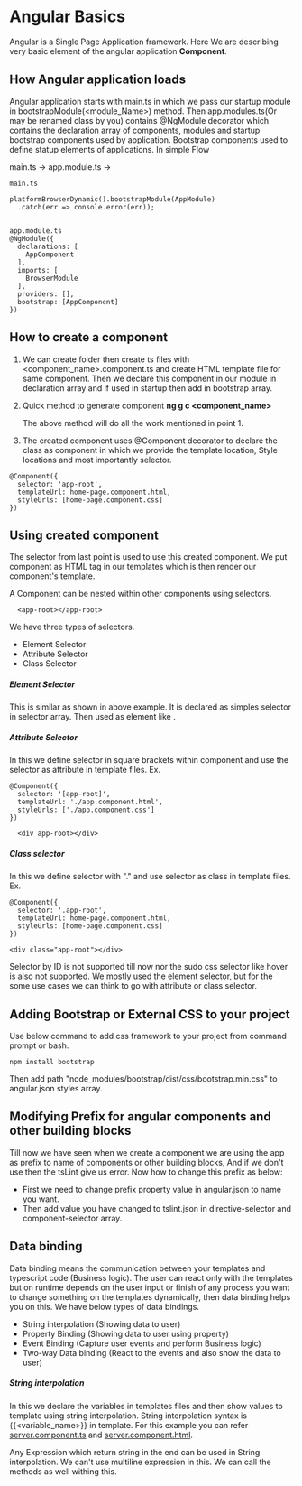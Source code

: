 # Angular Basics
Angular is a Single Page Application framework. Here We are describing very basic element of the angular application <b>Component</b>.

## How Angular application loads
Angular application starts with main.ts in which we pass our startup module in bootstrapModule(<module_Name>) method.
Then app.modules.ts(Or may be renamed class by you) contains @NgModule decorator which contains the declaration array
of components, modules and startup bootstrap components used by application. Bootstrap components used to define statup
elements of applications. In simple Flow

main.ts -> app.module.ts -> <Various Components>

```angular2
main.ts

platformBrowserDynamic().bootstrapModule(AppModule)
  .catch(err => console.error(err));


app.module.ts
@NgModule({
  declarations: [
    AppComponent
  ],
  imports: [
    BrowserModule
  ],
  providers: [],
  bootstrap: [AppComponent]
})
```

## How to create a component
1. We can create folder then create ts files with <component_name>.component.ts  and create HTML template file for same component.
Then we declare this component in our module in declaration array and if used in startup then add in bootstrap array.

2. Quick method to generate component
<b>ng g c <component_name></b>

    The above method will do all the work mentioned in point 1.
    
3. The created component uses @Component decorator to declare the class as component in which we provide the template location, 
Style locations and most importantly selector.
```angular2
@Component({
  selector: 'app-root',
  templateUrl: home-page.component.html,
  styleUrls: [home-page.component.css]
})
``` 

## Using created component 
The selector from last point is used to use this created component. We put component as HTML tag in our templates which is then 
render our component's template.

A Component can be nested within other components using selectors.
```angular2html
  <app-root></app-root>
```

We have three types of selectors.
* Element Selector
* Attribute Selector
* Class Selector

##### Element Selector
This is similar as shown in above example. It is declared as simples selector in selector array.
Then used as element like <b><app-root></app-root></b>.

##### Attribute Selector
In this we define selector in square brackets within component and use the selector as attribute 
in template files. Ex.
```angular2
@Component({
  selector: '[app-root]',
  templateUrl: './app.component.html',
  styleUrls: ['./app.component.css']
})
```
```angular2html
  <div app-root></div>
```

##### Class selector
In this we define selector with "." and use selector as class in template files. Ex.
```angular2
@Component({
  selector: '.app-root',
  templateUrl: home-page.component.html,
  styleUrls: [home-page.component.css]
})
```
```angular2html
<div class="app-root"></div>
```

Selector by ID is not supported till now nor the sudo css selector like hover is also not supported.
We mostly used the element selector, but for the some use cases we can think to go with attribute or
class selector.

## Adding Bootstrap or External CSS to your project
Use below command to add css framework to your project from command prompt or bash.
```
npm install bootstrap
```
Then add path "node_modules/bootstrap/dist/css/bootstrap.min.css" to angular.json styles array.

## Modifying Prefix for angular components and other building blocks
Till now we have seen when we create a component we are using the app as prefix to name of components or
other building blocks, And if we don't use then the tsLint give us error. Now how to change this prefix
as below:
* First we need to change prefix property value in angular.json to name you want.
* Then add value you have changed to tslint.json in directive-selector and component-selector array.

## Data binding
Data binding means the communication between your templates and typescript code (Business logic). 
The user can react only with the templates but on runtime depends on the user input or finish of
any process you want to change something on the templates dynamically, then data binding helps you
on this. We have below types of data bindings.
* String interpolation (Showing data to user)
* Property Binding (Showing data to user using property)
* Event Binding (Capture user events and perform Business logic)
* Two-way Data binding (React to the events and also show the data to user)

##### String interpolation
In this we declare the variables in templates files and then show values to template using string interpolation.
String interpolation syntax is {{<variable_name>}} in template. For this example you can refer 
[server.component.ts](src/app/servers/server/server.component.ts) and [server.component.html](src/app/servers/server/server.component.html).

Any Expression which return string in the end can be used in String interpolation. We can't use multiline expression in this.
We can call the methods as well withing this. 


